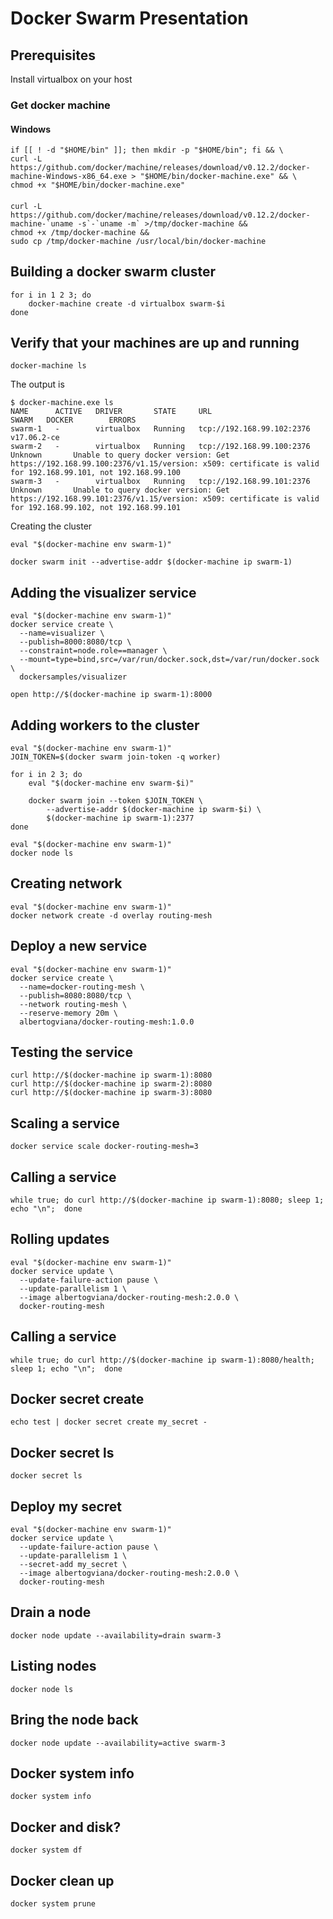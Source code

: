# Docker Swarm Presentation

## Prerequisites 
Install virtualbox on your host

### Get docker machine 
#### Windows 
```
if [[ ! -d "$HOME/bin" ]]; then mkdir -p "$HOME/bin"; fi && \
curl -L https://github.com/docker/machine/releases/download/v0.12.2/docker-machine-Windows-x86_64.exe > "$HOME/bin/docker-machine.exe" && \
chmod +x "$HOME/bin/docker-machine.exe"
```
#### 
```
curl -L https://github.com/docker/machine/releases/download/v0.12.2/docker-machine-`uname -s`-`uname -m` >/tmp/docker-machine &&
chmod +x /tmp/docker-machine &&
sudo cp /tmp/docker-machine /usr/local/bin/docker-machine
```
## Building a docker swarm cluster 
```
for i in 1 2 3; do
    docker-machine create -d virtualbox swarm-$i
done
```

## Verify that your machines are up and running 
```
docker-machine ls
```

The output is
```
$ docker-machine.exe ls
NAME      ACTIVE   DRIVER       STATE     URL                         SWARM   DOCKER        ERRORS
swarm-1   -        virtualbox   Running   tcp://192.168.99.102:2376           v17.06.2-ce
swarm-2   -        virtualbox   Running   tcp://192.168.99.100:2376           Unknown       Unable to query docker version: Get https://192.168.99.100:2376/v1.15/version: x509: certificate is valid for 192.168.99.101, not 192.168.99.100
swarm-3   -        virtualbox   Running   tcp://192.168.99.101:2376           Unknown       Unable to query docker version: Get https://192.168.99.101:2376/v1.15/version: x509: certificate is valid for 192.168.99.102, not 192.168.99.101
```

Creating the cluster
```
eval "$(docker-machine env swarm-1)"

docker swarm init --advertise-addr $(docker-machine ip swarm-1)
```

## Adding the visualizer service
```
eval "$(docker-machine env swarm-1)"
docker service create \
  --name=visualizer \
  --publish=8000:8080/tcp \
  --constraint=node.role==manager \
  --mount=type=bind,src=/var/run/docker.sock,dst=/var/run/docker.sock \
  dockersamples/visualizer

open http://$(docker-machine ip swarm-1):8000
```

## Adding workers to the cluster
```
eval "$(docker-machine env swarm-1)"
JOIN_TOKEN=$(docker swarm join-token -q worker)

for i in 2 3; do
    eval "$(docker-machine env swarm-$i)"

    docker swarm join --token $JOIN_TOKEN \
        --advertise-addr $(docker-machine ip swarm-$i) \
        $(docker-machine ip swarm-1):2377
done
```

```
eval "$(docker-machine env swarm-1)"
docker node ls
```

## Creating network
```
eval "$(docker-machine env swarm-1)"
docker network create -d overlay routing-mesh
```

## Deploy a new service
```
eval "$(docker-machine env swarm-1)"
docker service create \
  --name=docker-routing-mesh \
  --publish=8080:8080/tcp \
  --network routing-mesh \
  --reserve-memory 20m \
  albertogviana/docker-routing-mesh:1.0.0
```

## Testing the service
```
curl http://$(docker-machine ip swarm-1):8080
curl http://$(docker-machine ip swarm-2):8080
curl http://$(docker-machine ip swarm-3):8080
```

## Scaling a service
```
docker service scale docker-routing-mesh=3
```

## Calling a service
```
while true; do curl http://$(docker-machine ip swarm-1):8080; sleep 1; echo "\n";  done
```

## Rolling updates
```
eval "$(docker-machine env swarm-1)"
docker service update \
  --update-failure-action pause \
  --update-parallelism 1 \
  --image albertogviana/docker-routing-mesh:2.0.0 \
  docker-routing-mesh
```

## Calling a service
```
while true; do curl http://$(docker-machine ip swarm-1):8080/health; sleep 1; echo "\n";  done
```

## Docker secret create
```
echo test | docker secret create my_secret -
```

## Docker secret ls
```
docker secret ls
```

## Deploy my secret
```
eval "$(docker-machine env swarm-1)"
docker service update \
  --update-failure-action pause \
  --update-parallelism 1 \
  --secret-add my_secret \
  --image albertogviana/docker-routing-mesh:2.0.0 \
  docker-routing-mesh
```

## Drain a node
```
docker node update --availability=drain swarm-3
```

## Listing nodes
```
docker node ls
```

## Bring the node back
```
docker node update --availability=active swarm-3
```

## Docker system info
```
docker system info
```

## Docker and disk?
```
docker system df
```

## Docker clean up
```
docker system prune
```
